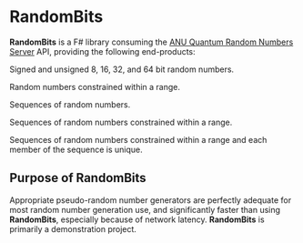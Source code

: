 # RandomBits

**RandomBits** is a F# library consuming the [ANU Quantum Random Numbers Server](http://qrng.anu.edu.au/index.php) API, providing the following end-products:

Signed and unsigned 8, 16, 32, and 64 bit random numbers.

Random numbers constrained within a range.

Sequences of random numbers.

Sequences of random numbers constrained within a range.

Sequences of random numbers constrained within a range and each member of the sequence is unique.

## Purpose of RandomBits

Appropriate pseudo-random number generators are perfectly adequate for most random number generation use, and significantly faster than using **RandomBits**, especially because of network latency. **RandomBits** is primarily a demonstration project.